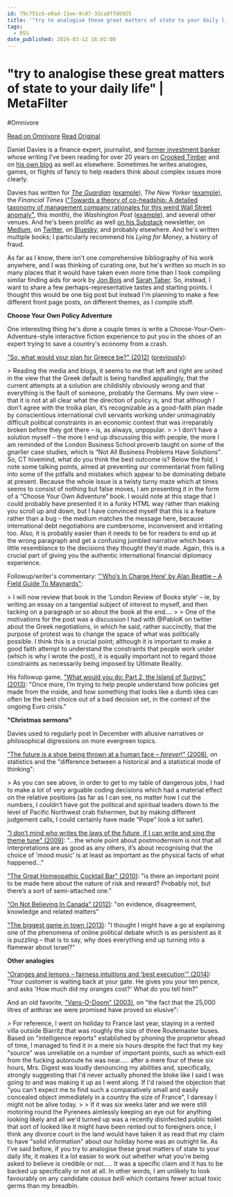 ```yaml
---
id: 79c751c6-e0ad-11ee-9c87-33ca8ffd6925
title: '"try to analogise these great matters of state to your daily life" | MetaFilter'
tags:
  - RSS
date_published: 2024-03-12 16:02:00
---
```


# "try to analogise these great matters of state to your daily life" | MetaFilter
#Omnivore

[Read on Omnivore](https://omnivore.app/me/try-to-analogise-these-great-matters-of-state-to-your-daily-life-18e344f9f55)
[Read Original](https://www.metafilter.com/202886/try-to-analogise-these-great-matters-of-state-to-your-daily-life)



Daniel Davies is a finance expert, journalist, and [former investment banker](https:&#x2F;&#x2F;crookedtimber.org&#x2F;2014&#x2F;08&#x2F;16&#x2F;the-end-of-a-glittering-career&#x2F;) whose writing I&#39;ve been reading for over 20 years on [Crooked Timber](https:&#x2F;&#x2F;crookedtimber.org&#x2F;author&#x2F;daniel&#x2F;) and on [his own blog](https:&#x2F;&#x2F;blog.danieldavies.com&#x2F;) as well as elsewhere. Sometimes he writes analogies, games, or flights of fancy to help readers think about complex issues more clearly.

Davies has written for [_The Guardian_](https:&#x2F;&#x2F;www.theguardian.com&#x2F;profile&#x2F;danieldavies) ([example](https:&#x2F;&#x2F;www.theguardian.com&#x2F;commentisfree&#x2F;2009&#x2F;jan&#x2F;23&#x2F;runnymede-trust-working-class-regional-accents)), _The New Yorker_ ([example](https:&#x2F;&#x2F;www.newyorker.com&#x2F;business&#x2F;currency&#x2F;is-wall-street-really-robbing-new-york-citys-pension-funds)), the _Financial Times_ ([&quot;Towards a theory of co-headship: A detailed taxonomy of management company rationales for this weird Wall Street anomaly&quot;](https:&#x2F;&#x2F;www.ft.com&#x2F;content&#x2F;2ba20e5d-c8ea-4b7c-8768-88b3cc18615d), this month), the _Washington Post_ ([example](https:&#x2F;&#x2F;www.washingtonpost.com&#x2F;opinions&#x2F;2023&#x2F;03&#x2F;16&#x2F;credit-suisse-silicon-valley-bank-client-control&#x2F;?s&#x3D;09)), and several other venues. And he&#39;s been prolific as well [on his Substack](https:&#x2F;&#x2F;backofmind.substack.com&#x2F;about) newsletter, on [Medium](https:&#x2F;&#x2F;medium.com&#x2F;@dsquareddigest), on [Twitter](https:&#x2F;&#x2F;twitter.com&#x2F;dsquareddigest), on [Bluesky](https:&#x2F;&#x2F;bsky.app&#x2F;profile&#x2F;dsquareddigest.bsky.social), and probably elsewhere. And he&#39;s written multiple books; I particularly recommend his _Lying for Money_, a history of fraud.

As far as I know, there isn&#39;t one comprehensive bibliography of his work anywhere, and I was thinking of curating one, but he&#39;s written so much in so many places that it would have taken even more time than I took compiling similar finding aids for work by [Jon Bois](https:&#x2F;&#x2F;www.metafilter.com&#x2F;171102&#x2F;Boisebration) and [Sarah Taber](https:&#x2F;&#x2F;www.metafilter.com&#x2F;178181&#x2F;Intersectional-sustainable-crop-science-and-GIFs). So, instead, I want to share a few perhaps-representative tastes and starting points. I thought this would be one big post but instead I&#39;m planning to make a few different front page posts, on different themes, as I compile stuff.

**Choose Your Own Policy Adventure**

One interesting thing he&#39;s done a couple times is write a Choose-Your-Own-Adventure-style interactive fiction experience to put you in the shoes of an expert trying to save a country&#39;s economy from a crash.

[&quot;So, what would your plan for Greece be?&quot; (2012)](https:&#x2F;&#x2F;crookedtimber.org&#x2F;2012&#x2F;02&#x2F;16&#x2F;so-what-would-your-plan-for-greece-be&#x2F;) ([previously](https:&#x2F;&#x2F;www.metafilter.com&#x2F;112866&#x2F;Choose-Your-Own-Greek-Fiscal-Adventure)):

&gt; Reading the media and blogs, it seems to me that left and right are united in the view that the Greek default is being handled appallingly, that the current attempts at a solution are childishly obviously wrong and that everything is the fault of someone, probably the Germans. My own view – that it is not at all clear what the direction of policy is, and that although I don’t agree with the troika plan, it’s recognizable as a good-faith plan made by conscientious international civil servants working under unimaginably difficult political constraints in an economic context that was irreparably broken before they got there – is, as always, unpopular.
&gt; 
&gt; I don’t have a solution myself – the more I end up discussing this with people, the more I am reminded of the London Business School proverb taught on some of the gnarlier case studies, which is “Not All Business Problems Have Solutions”. So, CT hivemind, what do you think the best outcome is? Below the fold, I note some talking points, aimed at preventing our commentariat from falling into some of the pitfalls and mistakes which appear to be dominating debate at present. Because the whole issue is a twisty turny maze which at times seems to consist of nothing but false moves, I am presenting it in the form of a “Choose Your Own Adventure” book. I would note at this stage that I could probably have presented it in a funky HTML way rather than making you scroll up and down, but I have convinced myself that this is a feature rather than a bug – the medium matches the message here, because international debt negotiations are cumbersome, inconvenient and irritating too. Also, it is probably easier than it needs to be for readers to end up at the wrong paragraph and get a confusing jumbled narrative which bears little resemblance to the decisions they thought they’d made. Again, this is a crucial part of giving you the authentic international financial diplomacy experience.

Followup&#x2F;writer&#39;s commentary: [&quot;&#39;Who’s In Charge Here&#39; by Alan Beattie – A Field Guide To Maynards&quot;](https:&#x2F;&#x2F;crookedtimber.org&#x2F;2012&#x2F;03&#x2F;07&#x2F;whos-in-charge-here-by-alan-beattie-a-field-guide-to-maynards&#x2F;):

&gt; I will now review that book in the &#39;London Review of Books style&#39; – ie, by writing an essay on a tangential subject of interest to myself, and then tacking on a paragraph or so about the book at the end....
&gt; 
&gt; One of the motivations for the post was a discussion I had with @PabloK on twitter about the Greek negotiations, in which he said, rather succinctly, that the purpose of protest was to change the space of what was politically possible. I think this is a crucial point; although it is important to make a good faith attempt to understand the constraints that people work under (which is why I wrote the post), it is equally important not to regard those constraints as necessarily being imposed by Ultimate Reality.

His followup game, [&quot;What would you do: Part 2, the Island of Surpyc&quot; (2013)](https:&#x2F;&#x2F;crookedtimber.org&#x2F;2013&#x2F;03&#x2F;19&#x2F;what-would-you-do-part-2-the-island-of-surpyc&#x2F;): &quot;Once more, I’m trying to help people understand how policies get made from the inside, and how something that looks like a dumb idea can often be the best choice out of a bad decision set, in the context of the ongoing Euro crisis.&quot;

**&quot;Christmas sermons&quot;**

Davies used to regularly post in December with allusive narratives or philosophical digressions on more evergreen topics.

[&quot;The future is a shoe being thrown at a human face – _forever_!&quot; (2008)](https:&#x2F;&#x2F;crookedtimber.org&#x2F;2008&#x2F;12&#x2F;23&#x2F;the-future-is-a-shoe-being-thrown-at-a-human-face-forever&#x2F;), on statistics and the &quot;difference between a historical and a statistical mode of thinking&quot;:

&gt; As you can see above, in order to get to my table of dangerous jobs, I had to make a lot of very arguable coding decisions which had a material effect on the relative positions (as far as I can see, no matter how I cut the numbers, I couldn’t have got the political and spiritual leaders down to the level of Pacific Northwest crab fishermen, but by making different judgement calls, I could certainly have made “Pope” look a lot safer).

[&quot;I don’t mind who writes the laws of the future, if I can write and sing the theme tune&quot; (2009)](https:&#x2F;&#x2F;crookedtimber.org&#x2F;2009&#x2F;12&#x2F;22&#x2F;i-dont-mind-who-writes-the-laws-of-the-future-if-i-can-write-and-sing-the-theme-tune&#x2F;): &quot;...the whole point about postmodernism is not that all interpretations are as good as any others, it’s about recognising that the choice of &#39;mood music&#39; is at least as important as the physical facts of what happened...&quot;

[&quot;The Great Homeopathic Cocktail Bar&quot; (2010)](https:&#x2F;&#x2F;crookedtimber.org&#x2F;2010&#x2F;12&#x2F;22&#x2F;the-christmas-sermon&#x2F;): &quot;is there an important point to be made here about the nature of risk and reward? Probably not, but there’s a sort of semi-attached one.&quot;

[“On Not Believing In Canada” (2012)](https:&#x2F;&#x2F;crookedtimber.org&#x2F;2012&#x2F;12&#x2F;21&#x2F;the-christmas-sermon-2012-on-not-believing-in-canada&#x2F;): &quot;on evidence, disagreement, knowledge and related matters&quot;

[&quot;The biggest game in town (2013)](https:&#x2F;&#x2F;crookedtimber.org&#x2F;2013&#x2F;12&#x2F;24&#x2F;the-biggest-game-in-town&#x2F;): &quot;I thought I might have a go at explaining one of the phenomena of online political debate which is as persistent as it is puzzling – that is to say, why does everything end up turning into a flamewar about Israel?&quot;

**Other analogies**

[&quot;Oranges and lemons – fairness intuitions and &#39;best execution&#39;&quot; (2014)](https:&#x2F;&#x2F;crookedtimber.org&#x2F;2014&#x2F;11&#x2F;13&#x2F;oranges-and-lemons-fairness-intuitions-and-best-execution&#x2F;): &quot;Your customer is waiting back at your gate. He gives you your ten pence, and asks &#39;How much did my oranges cost?&#39; What do you tell him?&quot;

And an old favorite, [&quot;Vans-O-Doom&quot; (2003)](https:&#x2F;&#x2F;blog.danieldavies.com&#x2F;2003&#x2F;06&#x2F;vans-o-doom-once-more-i-think-that-d2d.html), on &quot;the fact that the 25,000 litres of anthrax we were promised have proved so elusive&quot;:

&gt; For reference, I went on holiday to France last year, staying in a rented villa outside Biarritz that was roughly the size of three Routemaster buses. Based on &quot;intelligence reports&quot; established by phoning the proprietor ahead of time, I managed to find it in a mere six hours despite the fact that my key &quot;source&quot; was unreliable on a number of important points, such as which exit from the fucking autoroute he was near..... after a mere four of these six hours, Mrs. Digest was loudly denouncing my abilities and, specifically, strongly suggesting that I&#39;d never actually phoned the bloke like I said I was going to and was making it up as I went along. If I&#39;d raised the objection that &quot;you can&#39;t expect me to find such a comparatively small and easily concealed object immediately in a country the size of France&quot;, I daresay I might not be alive today. 
&gt; 
&gt; If it was six weeks later and we were still motoring round the Pyrenees aimlessly keeping an eye out for anything looking likely and all we&#39;d turned up was a recently disinfected public toilet that sort of looked like it might have been rented out to foreigners once, I think any divorce court in the land would have taken it as read that my claim to have &quot;solid information&quot; about our holiday home was an outright lie. As I&#39;ve said before, if you try to analogise these great matters of state to your daily life, it makes it a lot easier to work out whether what you&#39;re being asked to believe is credible or not..... It was a specific claim and it has to be backed up specifically or not at all. In other words, I am unlikely to look favourably on any candidate _causus belli_ which contains fewer actual toxic germs than my breadbin.

  
